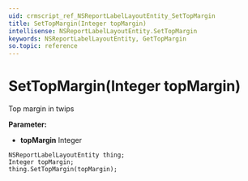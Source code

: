 ```yaml
---
uid: crmscript_ref_NSReportLabelLayoutEntity_SetTopMargin
title: SetTopMargin(Integer topMargin)
intellisense: NSReportLabelLayoutEntity.SetTopMargin
keywords: NSReportLabelLayoutEntity, GetTopMargin
so.topic: reference
---
```


# SetTopMargin(Integer topMargin)

Top margin in twips

**Parameter:** 
 - **topMargin** Integer

```crmscript
NSReportLabelLayoutEntity thing;
Integer topMargin;
thing.SetTopMargin(topMargin);
```

